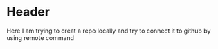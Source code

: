 # Header

Here I am trying to creat a repo locally and try to connect it to github by using remote command
